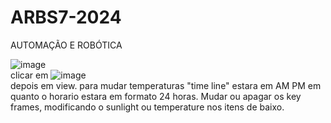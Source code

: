 # ARBS7-2024
AUTOMAÇÃO E ROBÓTICA

![image](https://github.com/HenriqueHyonemoto/ARBS7-2024/assets/91375748/fdd67a72-bbb8-46e5-b6b5-91740f82b17f) <br>
clicar em ![image](https://github.com/HenriqueHyonemoto/ARBS7-2024/assets/91375748/9c565cec-d253-4f2f-96a4-b6078847722a) <br>
depois em view.
para mudar temperaturas "time line" estara em AM PM em quanto o horario estara em formato 24 horas.
Mudar ou apagar os key frames, modificando o  sunlight ou temperature nos itens de baixo.


